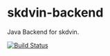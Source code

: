 # skdvin-backend
Java Backend for skdvin.


[![Build Status](https://travis-ci.org/skyYaga/skdvin-backend.svg?branch=master)](https://travis-ci.org/skyYaga/skdvin-backend)